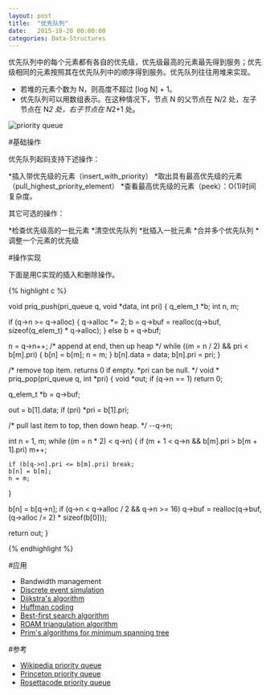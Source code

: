 ```yaml
---
layout: post
title:  "优先队列"
date:   2015-10-20 00:00:00
categories: Data-Structures
---
```


优先队列中的每个元素都有各自的优先级，优先级最高的元素最先得到服务；优先级相同的元素按照其在优先队列中的顺序得到服务。优先队列往往用堆来实现。

* 若堆的元素个数为 N，则高度不超过 [log N] + 1。
* 优先队列可以用数组表示。在这种情况下，节点 N 的父节点在 N/2 处，左子节点在 N*2 处，右子节点在 N*2+1 处。

![priority queue](http://algs4.cs.princeton.edu/24pq/images/heap-ops.png)

<!--more-->

#基础操作

优先队列起码支持下述操作：

*插入带优先级的元素（insert_with_priority）
*取出具有最高优先级的元素（pull_highest_priority_element）
*查看最高优先级的元素（peek）：O(1)时间复杂度。

其它可选的操作：

*检查优先级高的一批元素
*清空优先队列
*批插入一批元素
*合并多个优先队列
*调整一个元素的优先级


#操作实现

下面是用C实现的插入和删除操作。

{% highlight c %}

void priq_push(pri_queue q, void *data, int pri)
{
  q_elem_t *b;
  int n, m;
 
  if (q->n >= q->alloc) {
    q->alloc *= 2;
    b = q->buf = realloc(q->buf, sizeof(q_elem_t) * q->alloc);
  } else
    b = q->buf;
 
  n = q->n++;
  /* append at end, then up heap */
  while ((m = n / 2) && pri < b[m].pri) {
    b[n] = b[m];
    n = m;
  }
  b[n].data = data;
  b[n].pri = pri;
}
 
/* remove top item. returns 0 if empty. *pri can be null. */
void * priq_pop(pri_queue q, int *pri)
{
  void *out;
  if (q->n == 1) return 0;
 
  q_elem_t *b = q->buf;
 
  out = b[1].data;
  if (pri) *pri = b[1].pri;
 
  /* pull last item to top, then down heap. */
  --q->n;
 
  int n = 1, m;
  while ((m = n * 2) < q->n) {
    if (m + 1 < q->n && b[m].pri > b[m + 1].pri) m++;
 
    if (b[q->n].pri <= b[m].pri) break;
    b[n] = b[m];
    n = m;
  }
 
  b[n] = b[q->n];
  if (q->n < q->alloc / 2 && q->n >= 16)
    q->buf = realloc(q->buf, (q->alloc /= 2) * sizeof(b[0]));
 
  return out;
}

{% endhighlight %}

#应用

* Bandwidth management
* [Discrete event simulation](https://en.wikipedia.org/wiki/Discrete_event_simulation)
* [Dijkstra's algorithm](https://en.wikipedia.org/wiki/Dijkstra%27s_algorithm)
* [Huffman coding](https://en.wikipedia.org/wiki/Huffman_coding)
* [Best-first search algorithm](https://en.wikipedia.org/wiki/Best-first_search)
* [ROAM triangulation algorithm](https://en.wikipedia.org/wiki/ROAM)
* [Prim's algorithms for minimum spanning tree](https://en.wikipedia.org/wiki/Prim%27s_algorithm)

#参考

* [Wikipedia priority queue](https://en.wikipedia.org/wiki/Priority_queue)
* [Princeton priority queue](http://algs4.cs.princeton.edu/24pq/)
* [Rosettacode priority queue](http://rosettacode.org/wiki/Priority_queue)